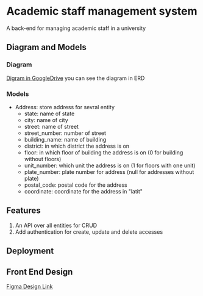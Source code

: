 # Academic staff management system

A back-end for managing academic staff in a university


## Diagram and Models
### Diagram
[Digram in GoogleDrive](https://drive.google.com/file/d/1d3I85F1LHfmMR3n_x4SvY4TFgrGqdP1a/view?usp=sharing)
you can see the diagram in ERD
### Models
- Address: store address for sevral entity
    - state: name of state
    - city: name of city
    - street: name of street
    - street_number: number of street
    - building_name: name of building
    - district: in which district the address is on
    - floor: in which floor of building the address is on (0 for building without floors) 
    - unit_number: which unit the address is on (1 for floors with one unit)
    - plate_number: plate number for address (null for addresses without plate)
    - postal_code: postal code for the address
    - coordinate: coordinate for the  address in "latit"


## Features
1. An API over all entities for CRUD
2. Add authentication for create, update and delete accesses

## Deployment


## Front End Design
[Figma Design Link](https://www.figma.com/file/mSOeJXGZW9ZBRveeLNKIM1/Search-Page?type=design&node-id=0%3A1&mode=design&t=s3j0DHQkXXjsSY4n-1)

